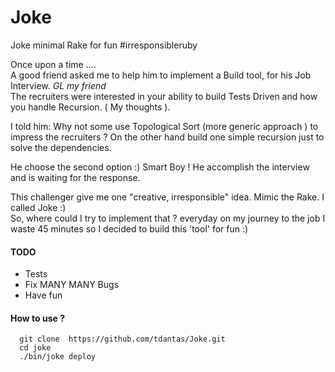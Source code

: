 Joke
====

Joke minimal Rake for fun #irresponsibleruby

Once upon a time ....  
A good friend asked me to help him to implement a Build tool, for his Job Interview. *GL my friend*  
The recruiters were interested in your ability to build Tests Driven and how you handle Recursion. ( My thoughts ). 

I told him:
  Why not some use Topological Sort (more generic approach ) to impress the recruiters ? 
  On the other hand build one simple recursion just to solve the dependencies.
  
 He choose the second option :) Smart Boy !
 He accomplish the interview and is waiting for the response.

This challenger give me one "creative, irresponsible" idea. Mimic the Rake. I called Joke :)  
So, where could I try to implement that ? 
  everyday on my journey to the job I waste 45 minutes so I decided to build this 'tool' for fun :)

#### TODO
 - Tests
 - Fix MANY MANY Bugs
 - Have fun


#### How to use ?
 
````
  git clone  https://github.com/tdantas/Joke.git
  cd joke
  ./bin/joke deploy
   
````
